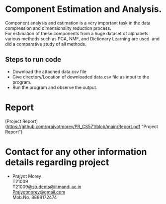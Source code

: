 # Component Estimation and Analysis.

Component analysis and estimation is a very important task in the data compression and dimensionality reduction process.\
For estimation of these components from a huge dataset of alphabets various methods such as PCA, NMF, and Dictionary Learning are used. and did a comparative study of all methods.




## Steps to run code
* Download the attached data.csv file
* Give directory/Location of downloaded data.csv file as input to the program.
* Run the program and observe the output.





# Report
[Project Report] (https://github.com/prajyotmorey/PR_CS571/blob/main/Report.pdf "Project Report")

# Contact for any other information details regarding project

   * Prajyot Morey\
     T21009\
     T21009@students@iitmandi.ac.in\
     Prajyotmorey@gmail.com\
     Mob.No. 8888172474
